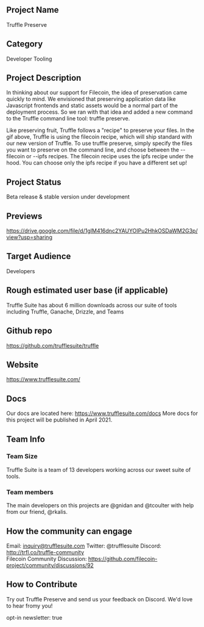 ## Project Name 
Truffle Preserve 

## Category 
Developer Tooling

## Project Description
In thinking about our support for Filecoin, the idea of preservation came quickly to mind. We envisioned that preserving application data like Javascript frontends and static assets would be a normal part of the deployment process. So we ran with that idea and added a new command to the Truffle command line tool: truffle preserve.

Like preserving fruit, Truffle follows a "recipe" to preserve your files. In the gif above, Truffle is using the filecoin recipe, which will ship standard with our new version of Truffle. To use truffle preserve, simply specify the files you want to preserve on the command line, and choose between the --filecoin or --ipfs recipes. The filecoin recipe uses the ipfs recipe under the hood. You can choose only the ipfs recipe if you have a different set up!

## Project Status
Beta release & stable version under development

## Previews
https://drive.google.com/file/d/1gIM416dnc2YAUYOIPu2HhkOSDaWM2G3p/view?usp=sharing

## Target Audience
Developers

## Rough estimated user base (if applicable)
Truffle Suite has about 6 million downloads across our suite of tools including Truffle, Ganache, Drizzle, and Teams

## Github repo
https://github.com/trufflesuite/truffle

## Website
https://www.trufflesuite.com/

## Docs
Our docs are located here: https://www.trufflesuite.com/docs
More docs for this project will be published in April 2021.

## Team Info

### Team Size  
Truffle Suite is a team of 13 developers working across our sweet suite of tools.

### Team members
The main developers on this projects are @gnidan and @tcoulter with help from our friend, @rkalis.

## How the community can engage
Email: inquiry@trufflesuite.com
Twitter:  @trufflesuite
Discord: http://trfl.co/truffle-community   
Filecoin Community Discussion: https://github.com/filecoin-project/community/discussions/92

## How to Contribute
<!--How can the community contribute to your project?-->
Try out Truffle Preserve and send us your feedback on Discord. We'd love to hear fromy you!

opt-in newsletter: true
